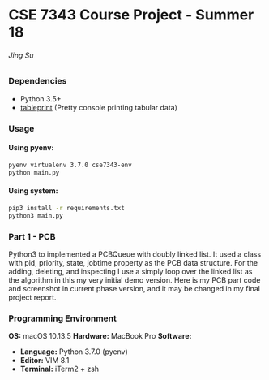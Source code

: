 # CSE 7343 Course Project - Summer 18
###### *Jing Su*

### Dependencies
* Python 3.5+
* [tableprint](https://github.com/nirum/tableprint) (Pretty console printing tabular data)

### Usage
#### Using pyenv:
```sh
pyenv virtualenv 3.7.0 cse7343-env
python main.py
```
#### Using system:
```sh
pip3 install -r requirements.txt
python3 main.py
```

### Part 1 - PCB
Python3 to implemented a PCBQueue with doubly linked list. It used a class with pid, priority, state, jobtime property as the PCB data structure. For the adding, deleting, and inspecting I use a simply loop over the linked list as the algorithm in this my very initial demo version. Here is my PCB part code and screenshot in current phase version, and it may be changed in my final project report.


### Programming Environment
**OS:**         macOS 10.13.5
**Hardware:**   MacBook Pro
**Software:**
* **Language:** Python 3.7.0 (pyenv)
* **Editor:**   VIM 8.1
* **Terminal:** iTerm2 + zsh